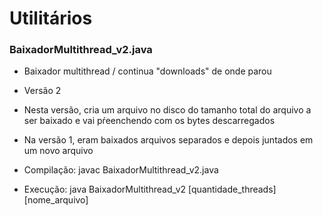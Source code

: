 # Utilitários

### BaixadorMultithread_v2.java
* Baixador multithread / continua "downloads" de onde parou
* Versão 2
* Nesta versão, cria um arquivo no disco do tamanho total do arquivo a ser baixado e vai pŕeenchendo com os bytes descarregados
* Na versão 1, eram baixados arquivos separados e depois juntados em um novo arquivo

* Compilação: javac BaixadorMultithread_v2.java
* Execução: java BaixadorMultithread_v2 [quantidade_threads] [nome_arquivo]
